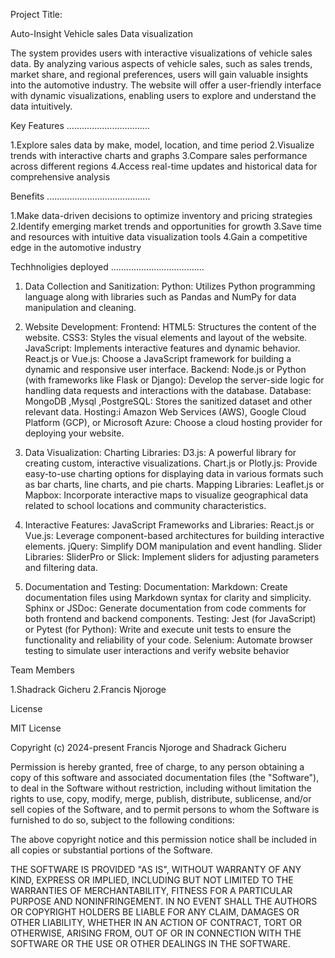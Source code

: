 Project Title:

Auto-Insight Vehicle sales Data  visualization 

The system provides users with interactive visualizations of vehicle sales data.
By analyzing various aspects of vehicle sales, such as sales trends, market share,
and regional preferences, users will gain valuable insights into the automotive industry.
The website will offer a user-friendly interface with dynamic visualizations, 
enabling users to explore and understand the data intuitively.

Key Features
.................................

1.Explore sales data by make, model, location, and time period
2.Visualize trends with interactive charts and graphs
3.Compare sales performance across different regions
4.Access real-time updates and historical data for comprehensive analysis

Benefits
.........................................

1.Make data-driven decisions to optimize inventory and pricing strategies
2.Identify emerging market trends and opportunities for growth
3.Save time and resources with intuitive data visualization tools
4.Gain a competitive edge in the automotive industry


Techhnoligies deployed
.....................................

1. Data Collection and Sanitization:
Python: Utilizes Python programming language along with libraries such as Pandas and NumPy for data manipulation and cleaning.

2. Website Development:
Frontend:
HTML5: Structures the content of the website.
CSS3: Styles the visual elements and layout of the website.
JavaScript: Implements interactive features and dynamic behavior.
React.js or Vue.js: Choose a JavaScript framework for building a dynamic and responsive user interface.
Backend:
Node.js or Python (with frameworks like Flask or Django): Develop the server-side logic for handling data requests and interactions with the database.
Database:
MongoDB ,Mysql ,PostgreSQL: Stores the sanitized dataset and other relevant data.
Hosting:i
Amazon Web Services (AWS), Google Cloud Platform (GCP), or Microsoft Azure: Choose a cloud hosting provider for deploying your website.
3. Data Visualization:
Charting Libraries:
D3.js: A powerful library for creating custom, interactive visualizations.
Chart.js or Plotly.js: Provide easy-to-use charting options for displaying data in various formats such as bar charts, line charts, and pie charts.
Mapping Libraries:
Leaflet.js or Mapbox: Incorporate interactive maps to visualize geographical data related to school locations and community characteristics.
4. Interactive Features:
JavaScript Frameworks and Libraries:
React.js or Vue.js: Leverage component-based architectures for building interactive elements.
jQuery: Simplify DOM manipulation and event handling.
Slider Libraries:
SliderPro or Slick: Implement sliders for adjusting parameters and filtering data.
5. Documentation and Testing:
Documentation:
Markdown: Create documentation files using Markdown syntax for clarity and simplicity.
Sphinx or JSDoc: Generate documentation from code comments for both frontend and backend components.
Testing:
Jest (for JavaScript) or Pytest (for Python): Write and execute unit tests to ensure the functionality and reliability of your code.
Selenium: Automate browser testing to simulate user interactions and verify website behavior


Team Members

1.Shadrack Gicheru
2.Francis Njoroge

License

MIT License

Copyright (c) 2024-present Francis Njoroge and Shadrack Gicheru

Permission is hereby granted, free of charge, to any person obtaining a copy
of this software and associated documentation files (the "Software"), to deal
in the Software without restriction, including without limitation the rights
to use, copy, modify, merge, publish, distribute, sublicense, and/or sell
copies of the Software, and to permit persons to whom the Software is
furnished to do so, subject to the following conditions:

The above copyright notice and this permission notice shall be included in all
copies or substantial portions of the Software.

THE SOFTWARE IS PROVIDED "AS IS", WITHOUT WARRANTY OF ANY KIND, EXPRESS OR
IMPLIED, INCLUDING BUT NOT LIMITED TO THE WARRANTIES OF MERCHANTABILITY,
FITNESS FOR A PARTICULAR PURPOSE AND NONINFRINGEMENT. IN NO EVENT SHALL THE
AUTHORS OR COPYRIGHT HOLDERS BE LIABLE FOR ANY CLAIM, DAMAGES OR OTHER
LIABILITY, WHETHER IN AN ACTION OF CONTRACT, TORT OR OTHERWISE, ARISING FROM,
OUT OF OR IN CONNECTION WITH THE SOFTWARE OR THE USE OR OTHER DEALINGS IN THE
SOFTWARE.
